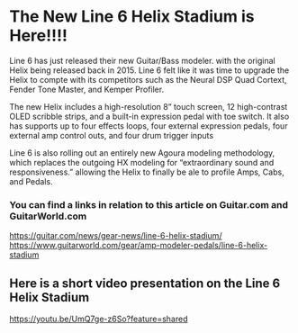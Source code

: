 # The New Line 6 Helix Stadium is Here!!!!

Line 6 has just released their new Guitar/Bass modeler. with the original Helix being released back in 2015. Line 6 felt like it was time to upgrade the Helix to compte with its competitors such as the Neural DSP Quad Cortext, Fender Tone Master, and Kemper Profiler.

The new Helix includes a high-resolution 8” touch screen, 12 high-contrast OLED scribble strips, and a built-in expression pedal with toe switch. It also has supports up to four effects loops, four external expression pedals, four external amp control outs, and four drum trigger inputs

Line 6 is also rolling out an entirely new Agoura modeling methodology, which replaces the outgoing HX modeling for “extraordinary sound and responsiveness.” allowing the Helix to finally be ale to profile Amps, Cabs, and Pedals.

### You can find a links in relation to this article on Guitar.com and GuitarWorld.com 

https://guitar.com/news/gear-news/line-6-helix-stadium/
https://www.guitarworld.com/gear/amp-modeler-pedals/line-6-helix-stadium


## Here is a short video presentation on the Line 6 Helix Stadium

https://youtu.be/UmQ7ge-z6So?feature=shared
